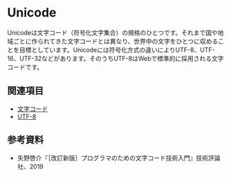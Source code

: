 # Unicode

Unicodeは文字コード（符号化文字集合）の規格のひとつです。それまで国や地域ごとに作られてきた文字コードとは異なり、世界中の文字をひとつに収めることを目標としています。Unicodeには符号化方式の違いによりUTF-8、UTF-16、UTF-32などがあります。そのうちUTF-8はWebで標準的に採用される文字コードです。

## 関連項目

- [文字コード](./character-encoding.md)
- [UTF-8](./utf-8.md)

## 参考資料

- 矢野啓介『［改訂新版］プログラマのための文字コード技術入門』技術評論社、2019
